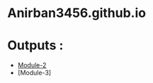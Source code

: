 # Anirban3456.github.io
# Outputs :

* [Module-2](https://github.com/Anirban3456/Anirban3456.github.io/blob/7aa722df65a25f468d2df65344f3d9b685b7d572/module_2_index.html)
* [Module-3]
